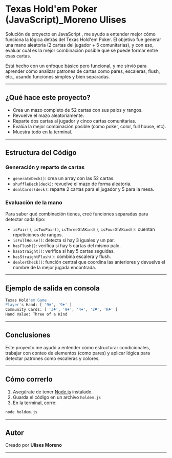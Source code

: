 # Texas Hold'em Poker (JavaScript)_Moreno Ulises

Solución de proyecto en JavaScript , me ayudo a entender mejor cómo funciona la lógica detrás del Texas Hold'em Poker. El objetivo fue generar una mano aleatoria (2 cartas del jugador + 5 comunitarias), y con eso, evaluar cuál es la mejor combinación posible que se puede formar entre esas cartas.

Está hecho con un enfoque básico pero funcional, y me sirvió para aprender cómo analizar patrones de cartas como pares, escaleras, flush, etc., usando funciones simples y bien separadas.

---

## ¿Qué hace este proyecto?

- Crea un mazo completo de 52 cartas con sus palos y rangos.
- Revuelve el mazo aleatoriamente.
- Reparte dos cartas al jugador y cinco cartas comunitarias.
- Evalúa la mejor combinación posible (como poker, color, full house, etc).
- Muestra todo en la terminal.

---

## Estructura del Código

### Generación y reparto de cartas

- `generateDeck()`: crea un array con las 52 cartas.
- `shuffleDeck(deck)`: revuelve el mazo de forma aleatoria.
- `dealCards(deck)`: reparte 2 cartas para el jugador y 5 para la mesa.

### Evaluación de la mano

Para saber qué combinación tienes, creé funciones separadas para detectar cada tipo:

- `isPair()`, `isTwoPair()`, `isThreeOfAKind()`, `isFourOfAKind()`: cuentan repeticiones de rangos.
- `isFullHouse()`: detecta si hay 3 iguales y un par.
- `hasFlush()`: verifica si hay 5 cartas del mismo palo.
- `hasStraight()`: verifica si hay 5 cartas seguidas.
- `hasStraightFlush()`: combina escalera y flush.
- `dealerCheck()`: función central que coordina las anteriores y devuelve el nombre de la mejor jugada encontrada.

---

## Ejemplo de salida en consola

```bash
Texas Hold'em Game
Player's Hand: [ '9♣', '9♦' ]
Community Cards: [ 'J♣', '9♠', '4♦', '2♥', 'K♣' ]
Hand Value: Three of a Kind
```

---

## Conclusiones

Este proyecto me ayudó a entender cómo estructurar condicionales, trabajar con conteo de elementos (como pares) y aplicar lógica para detectar patrones como escaleras y colores.  

---

## Cómo correrlo

1. Asegúrate de tener [Node.js](https://nodejs.org/) instalado.
2. Guarda el código en un archivo `holdem.js`
3. En la terminal, corre:

```bash
node holdem.js
```

---

## Autor

Creado por **Ulises Moreno** 

---
